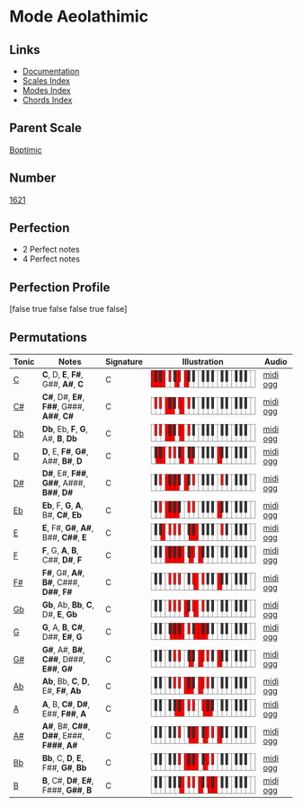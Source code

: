 # Mode Aeolathimic

## Links

- [Documentation](index.md)
- [Scales Index](Scales.md)
- [Modes Index](Modes.md)
- [Chords Index](Chords.md)

## Parent Scale

[Boptimic](ScaleBoptimic.md)

## Number

[1621](https://ianring.com/musictheory/scales/1621)

## Perfection

- 2 Perfect notes
- 4 Perfect notes

## Perfection Profile

[false true false false true false]

## Permutations

| Tonic | Notes | Signature | Illustration | Audio |
|-------|-------|-----------|--------------|-------|
| [C](ModeCNaturalAeolathimic.md) | **C**, D, **E**, **F#**, G##, **A#**, **C** | C | ![CNaturalAeolathimic](ModeCNaturalAeolathimic.png) | [midi](ModeCNaturalAeolathimic.mid) [ogg](ModeCNaturalAeolathimic.ogg) |
| [C#](ModeCSharpAeolathimic.md) | **C#**, D#, **E#**, **F##**, G###, **A##**, **C#** | C | ![CSharpAeolathimic](ModeCSharpAeolathimic.png) | [midi](ModeCSharpAeolathimic.mid) [ogg](ModeCSharpAeolathimic.ogg) |
| [Db](ModeDFlatAeolathimic.md) | **Db**, Eb, **F**, **G**, A#, **B**, **Db** | C | ![DFlatAeolathimic](ModeDFlatAeolathimic.png) | [midi](ModeDFlatAeolathimic.mid) [ogg](ModeDFlatAeolathimic.ogg) |
| [D](ModeDNaturalAeolathimic.md) | **D**, E, **F#**, **G#**, A##, **B#**, **D** | C | ![DNaturalAeolathimic](ModeDNaturalAeolathimic.png) | [midi](ModeDNaturalAeolathimic.mid) [ogg](ModeDNaturalAeolathimic.ogg) |
| [D#](ModeDSharpAeolathimic.md) | **D#**, E#, **F##**, **G##**, A###, **B##**, **D#** | C | ![DSharpAeolathimic](ModeDSharpAeolathimic.png) | [midi](ModeDSharpAeolathimic.mid) [ogg](ModeDSharpAeolathimic.ogg) |
| [Eb](ModeEFlatAeolathimic.md) | **Eb**, F, **G**, **A**, B#, **C#**, **Eb** | C | ![EFlatAeolathimic](ModeEFlatAeolathimic.png) | [midi](ModeEFlatAeolathimic.mid) [ogg](ModeEFlatAeolathimic.ogg) |
| [E](ModeENaturalAeolathimic.md) | **E**, F#, **G#**, **A#**, B##, **C##**, **E** | C | ![ENaturalAeolathimic](ModeENaturalAeolathimic.png) | [midi](ModeENaturalAeolathimic.mid) [ogg](ModeENaturalAeolathimic.ogg) |
| [F](ModeFNaturalAeolathimic.md) | **F**, G, **A**, **B**, C##, **D#**, **F** | C | ![FNaturalAeolathimic](ModeFNaturalAeolathimic.png) | [midi](ModeFNaturalAeolathimic.mid) [ogg](ModeFNaturalAeolathimic.ogg) |
| [F#](ModeFSharpAeolathimic.md) | **F#**, G#, **A#**, **B#**, C###, **D##**, **F#** | C | ![FSharpAeolathimic](ModeFSharpAeolathimic.png) | [midi](ModeFSharpAeolathimic.mid) [ogg](ModeFSharpAeolathimic.ogg) |
| [Gb](ModeGFlatAeolathimic.md) | **Gb**, Ab, **Bb**, **C**, D#, **E**, **Gb** | C | ![GFlatAeolathimic](ModeGFlatAeolathimic.png) | [midi](ModeGFlatAeolathimic.mid) [ogg](ModeGFlatAeolathimic.ogg) |
| [G](ModeGNaturalAeolathimic.md) | **G**, A, **B**, **C#**, D##, **E#**, **G** | C | ![GNaturalAeolathimic](ModeGNaturalAeolathimic.png) | [midi](ModeGNaturalAeolathimic.mid) [ogg](ModeGNaturalAeolathimic.ogg) |
| [G#](ModeGSharpAeolathimic.md) | **G#**, A#, **B#**, **C##**, D###, **E##**, **G#** | C | ![GSharpAeolathimic](ModeGSharpAeolathimic.png) | [midi](ModeGSharpAeolathimic.mid) [ogg](ModeGSharpAeolathimic.ogg) |
| [Ab](ModeAFlatAeolathimic.md) | **Ab**, Bb, **C**, **D**, E#, **F#**, **Ab** | C | ![AFlatAeolathimic](ModeAFlatAeolathimic.png) | [midi](ModeAFlatAeolathimic.mid) [ogg](ModeAFlatAeolathimic.ogg) |
| [A](ModeANaturalAeolathimic.md) | **A**, B, **C#**, **D#**, E##, **F##**, **A** | C | ![ANaturalAeolathimic](ModeANaturalAeolathimic.png) | [midi](ModeANaturalAeolathimic.mid) [ogg](ModeANaturalAeolathimic.ogg) |
| [A#](ModeASharpAeolathimic.md) | **A#**, B#, **C##**, **D##**, E###, **F###**, **A#** | C | ![ASharpAeolathimic](ModeASharpAeolathimic.png) | [midi](ModeASharpAeolathimic.mid) [ogg](ModeASharpAeolathimic.ogg) |
| [Bb](ModeBFlatAeolathimic.md) | **Bb**, C, **D**, **E**, F##, **G#**, **Bb** | C | ![BFlatAeolathimic](ModeBFlatAeolathimic.png) | [midi](ModeBFlatAeolathimic.mid) [ogg](ModeBFlatAeolathimic.ogg) |
| [B](ModeBNaturalAeolathimic.md) | **B**, C#, **D#**, **E#**, F###, **G##**, **B** | C | ![BNaturalAeolathimic](ModeBNaturalAeolathimic.png) | [midi](ModeBNaturalAeolathimic.mid) [ogg](ModeBNaturalAeolathimic.ogg) |
